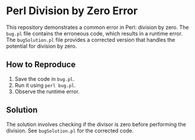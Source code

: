 # Perl Division by Zero Error

This repository demonstrates a common error in Perl: division by zero.  The `bug.pl` file contains the erroneous code, which results in a runtime error. The `bugSolution.pl` file provides a corrected version that handles the potential for division by zero.

## How to Reproduce

1. Save the code in `bug.pl`.
2. Run it using `perl bug.pl`.
3. Observe the runtime error.

## Solution

The solution involves checking if the divisor is zero before performing the division.  See `bugSolution.pl` for the corrected code.
